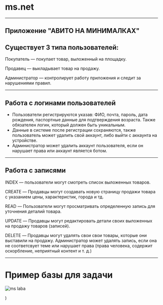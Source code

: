 # ms.net
-----------
Приложение "АВИТО НА МИНИМАЛКАХ"
--------------
Существует 3 типа пользователей:
----------------
Покупатель — покупает товар, выложенный на площадку.

Продавец — выкладывает товар на продажу.

Администратор — контролирует работу приложения и следит за нарушениями правил.
_____________________
Работа с логинами пользователей
------
+ Пользователи регистрируются указав: ФИО, почта, пароль, дата рождения, паспортные данные для подтверждения возраста. Также обязателен логин, который должен быть уникальным.
+ Данные в системе после регистрации сохраняются, также пользователь может удалить свой аккаунт, либо выйти с аккаунта на устройстве.
+ Администратор может удалить аккаунт пользователя, если он нарушает права или аккаунт является ботом.
___________________
Работа с записями
--------
INDEX — пользователи могут смотреть список выложенных товаров.

CREATE — Продавцы могут создавать новую страницу продажи товара с указанием цены, характеристик, города и тд.

READ — Пользователи могут просматривать определенную запись для уточнения деталий товара.

UPDATE — Продавцы могут редактировать детали своих выложенных на продажу товаров  (записей).

DELETE — Продавцы могут удалять свои свои товары, которые они выставили на продажу. Администратор может удалять запись, если она не соответсвует теме или нарушает права (права человека, содержит оскорбление, неприятный контент и т. д.)
_____________________

# Пример базы для задачи
![ms laba](https://github.com/user-attachments/assets/79bf3e36-3270-432a-b631-d0d2ac958ed5)



)
